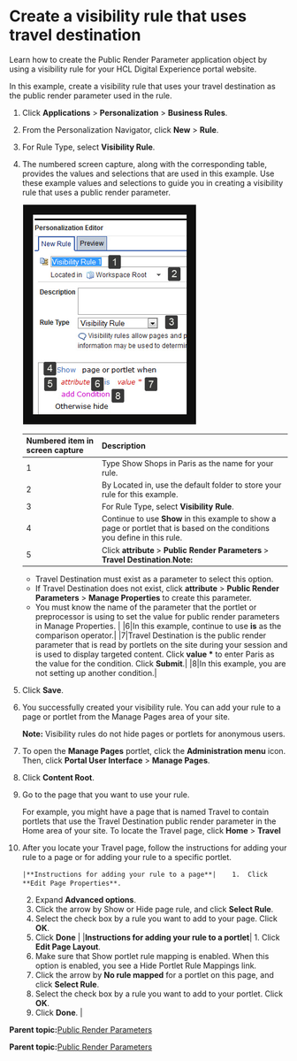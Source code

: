 # Create a visibility rule that uses travel destination

Learn how to create the Public Render Parameter application object by using a visibility rule for your HCL Digital Experience portal website.

In this example, create a visibility rule that uses your travel destination as the public render parameter used in the rule.

1.  Click **Applications** \> **Personalization** \> **Business Rules**.

2.  From the Personalization Navigator, click **New** \> **Rule**.

3.  For Rule Type, select **Visibility Rule**.

4.  The numbered screen capture, along with the corresponding table, provides the values and selections that are used in this example. Use these example values and selections to guide you in creating a visibility rule that uses a public render parameter.

    ![Screen capture of a visibility rule in the Personalization Editor](../images/visibility_example.jpg)

    |Numbered item in screen capture|Description|
    |-------------------------------|-----------|
    |1|Type Show Shops in Paris as the name for your rule.|
    |2|By Located in, use the default folder to store your rule for this example.|
    |3|For Rule Type, select **Visibility Rule**.|
    |4|Continue to use **Show** in this example to show a page or portlet that is based on the conditions you define in this rule.|
    |5|Click **attribute** \> **Public Render Parameters** \> **Travel Destination**.**Note:**

    -   Travel Destination must exist as a parameter to select this option.
    -   If Travel Destination does not exist, click **attribute** \> **Public Render Parameters** \> **Manage Properties** to create this parameter.
    -   You must know the name of the parameter that the portlet or preprocessor is using to set the value for public render parameters in Manage Properties.
|
    |6|In this example, continue to use **is** as the comparison operator.|
    |7|Travel Destination is the public render parameter that is read by portlets on the site during your session and is used to display targeted content. Click **value \*** to enter Paris as the value for the condition. Click **Submit**.|
    |8|In this example, you are not setting up another condition.|

5.  Click **Save**.

6.  You successfully created your visibility rule. You can add your rule to a page or portlet from the Manage Pages area of your site.

    **Note:** Visibility rules do not hide pages or portlets for anonymous users.

7.  To open the **Manage Pages** portlet, click the **Administration menu** icon. Then, click **Portal User Interface** \> **Manage Pages**.

8.  Click **Content Root**.

9.  Go to the page that you want to use your rule.

    For example, you might have a page that is named Travel to contain portlets that use the Travel Destination public render parameter in the Home area of your site. To locate the Travel page, click **Home** \> **Travel**

10. After you locate your Travel page, follow the instructions for adding your rule to a page or for adding your rule to a specific portlet.

        |**Instructions for adding your rule to a page**|    1.  Click **Edit Page Properties**.
    2.  Expand **Advanced options**.
    3.  Click the arrow by Show or Hide page rule, and click **Select Rule**.
    4.  Select the check box by a rule you want to add to your page. Click **OK**.
    5.  Click **Done**
|
    |**Instructions for adding your rule to a portlet**|    1.  Click **Edit Page Layout**.
    2.  Make sure that Show portlet rule mapping is enabled. When this option is enabled, you see a Hide Portlet Rule Mappings link.
    3.  Click the arrow by **No rule mapped** for a portlet on this page, and click **Select Rule**.
    4.  Select the check box by a rule you want to add to your portlet. Click **OK**.
    5.  Click **Done**.
|


**Parent topic:**[Public Render Parameters ](../contarget/targeting_render.md)

**Parent topic:**[Public Render Parameters ](../contarget/targeting_render.md)

